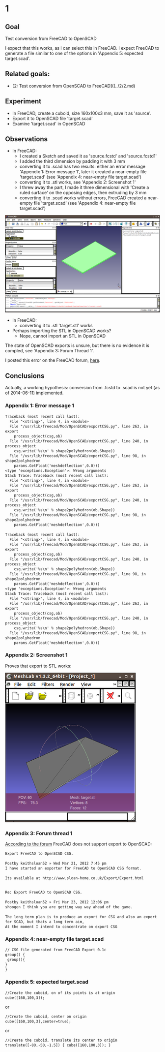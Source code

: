 # 1

## Goal
Test conversion from FreeCAD to OpenSCAD

I expect that this works, as I can select this in FreeCAD. I expect FreeCAD to generate a file similar to one of the options in 'Appendix 5: expected target.scad'.

## Related goals: 

* [2: Test conversion from OpenSCAD to FreeCAD]((../2/2.md)

## Experiment

 * In FreeCAD, create a cuboid, size 160x100x3 mm, save it as 'source'.
 * Export it to OpenSCAD file 'target.scad'
 * Examine 'target.scad' in OpenSCAD

## Observations

 * In FreeCAD:
    * I created a Sketch and saved it as 'source.fcstd' and 'source.fcstd1'
    * I added the third dimension by padding it with 3 mm
    * converting it to .scad has two results: either an error message 'Appendix 1: Error message 1', later it created a near-empty file 'target.scad' (see 'Appendix 4: near-empty file target.scad')
    * converting it to .stl works, see 'Appendix 2: Screenshot 1'
    * I threw away the part, I made it three dimensional with 'Create a ruled surface' on the opposing edges, then extruding by 3 mm
    * converting it to .scad works without errors, FreeCAD created a near-empty file 'target.scad' (see 'Appendix 4: near-empty file target.scad')

![Source as seen in FreeCAD ](source.png)

  * In FreeCAD:
    * converting it to .stl 'target.stl' works 
 * Perhaps importing the STL in OpenSCAD works? 
   * Nope, cannot import an STL in OpenSCAD
 
The state of OpenSCAD exports is unsure, but there is no evidence it is compled, see 'Appendix 3: Forum Thread 1'.

I posted this error on the FreeCAD forum, [here](http://forum.freecadweb.org/viewtopic.php?f=19&t=6803&p=0&e=0&sid=9893721e94c8a15394860cd022dc6d39).

## Conclusions

Actually, a working hypothesis: conversion from .fcstd to .scad is not yet (as of 2014-06-11) implemented.

### Appendix 1: Error message 1

```
Traceback (most recent call last):
  File "<string>", line 4, in <module>
  File "/usr/lib/freecad/Mod/OpenSCAD/exportCSG.py", line 263, in export
    process_object(csg,ob)
  File "/usr/lib/freecad/Mod/OpenSCAD/exportCSG.py", line 240, in process_object
    csg.write('%s\n' % shape2polyhedron(ob.Shape))
  File "/usr/lib/freecad/Mod/OpenSCAD/exportCSG.py", line 98, in shape2polyhedron
    params.GetFloat('meshdeflection',0.0)))
<type 'exceptions.Exception'>: Wrong arguments
Stack Trace: Traceback (most recent call last):
  File "<string>", line 4, in <module>
  File "/usr/lib/freecad/Mod/OpenSCAD/exportCSG.py", line 263, in export
    process_object(csg,ob)
  File "/usr/lib/freecad/Mod/OpenSCAD/exportCSG.py", line 240, in process_object
    csg.write('%s\n' % shape2polyhedron(ob.Shape))
  File "/usr/lib/freecad/Mod/OpenSCAD/exportCSG.py", line 98, in shape2polyhedron
    params.GetFloat('meshdeflection',0.0)))

Traceback (most recent call last):
  File "<string>", line 4, in <module>
  File "/usr/lib/freecad/Mod/OpenSCAD/exportCSG.py", line 263, in export
    process_object(csg,ob)
  File "/usr/lib/freecad/Mod/OpenSCAD/exportCSG.py", line 240, in process_object
    csg.write('%s\n' % shape2polyhedron(ob.Shape))
  File "/usr/lib/freecad/Mod/OpenSCAD/exportCSG.py", line 98, in shape2polyhedron
    params.GetFloat('meshdeflection',0.0)))
<type 'exceptions.Exception'>: Wrong arguments
Stack Trace: Traceback (most recent call last):
  File "<string>", line 4, in <module>
  File "/usr/lib/freecad/Mod/OpenSCAD/exportCSG.py", line 263, in export
    process_object(csg,ob)
  File "/usr/lib/freecad/Mod/OpenSCAD/exportCSG.py", line 240, in process_object
    csg.write('%s\n' % shape2polyhedron(ob.Shape))
  File "/usr/lib/freecad/Mod/OpenSCAD/exportCSG.py", line 98, in shape2polyhedron
    params.GetFloat('meshdeflection',0.0)))

```

### Appendix 2: Screenshot 1

Proves that export to STL works:

![here](ExportSourceFreeCadToStl.png).



### Appendix 3: Forum thread 1 
[According to the forum](http://forum.freecadweb.org/viewtopic.php?f=10&t=2395&p=17777&hilit=export+scad+openscad+import#p17777) FreeCAD does not support
export to OpenSCAD:

```
Export FreeCAD to OpenSCAD CSG.

Postby keithsloan52 » Wed Mar 21, 2012 7:45 pm
I have started an exporter for FreeCAD to OpenSCAD CSG format.

Its available at http://www.sloan-home.co.uk/Export/Export.html
```

```

Re: Export FreeCAD to OpenSCAD CSG.

Postby keithsloan52 » Fri Mar 23, 2012 12:06 pm
shoogen I think you are getting way way ahead of the game.

The long term plan is to produce an export for CSG and also an export for SCAD, but thats a long term aim,
At the moment I intend to concentrate on export CSG
```

### Appendix 4: near-empty file target.scad

```
// CSG file generated from FreeCAD Export 0.1c
group() {
 group(){
}
}
```

### Appendix 5: expected target.scad

```
//Create the cuboid, on of its points is at origin
cube([160,100,3]);
```

or

```
//Create the cuboid, center on origin
cube([160,100,3],center=true);
```


or

```
//Create the cuboid, translate its center to origin
translate([-80,-50,-1.5]) { cube([160,100,3]); }
```
